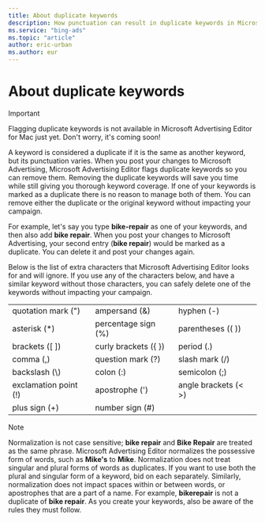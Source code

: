 ```yaml
---
title: About duplicate keywords
description: How punctuation can result in duplicate keywords in Microsoft Advertising Editor .
ms.service: "bing-ads"
ms.topic: "article"
author: eric-urban
ms.author: eur
---
```


# About duplicate keywords

> [!IMPORTANT]
> Flagging duplicate keywords is not available in Microsoft Advertising Editor for Mac just yet. Don't worry, it's coming soon!

A keyword is considered a duplicate if it is the same as another keyword, but its punctuation varies. When you post your changes to Microsoft Advertising, Microsoft Advertising Editor flags duplicate keywords so you can remove them. Removing the duplicate keywords will save you time while still giving you thorough keyword coverage. If one of your keywords is marked as a duplicate there is no reason to manage both of them. You can remove either the duplicate or the original keyword without impacting your campaign.

For example, let's say you type **bike-repair** as one of your keywords, and then also add **bike repair**. When you post your changes to Microsoft Advertising, your second entry (**bike repair**) would be marked as a duplicate. You can delete it and post your changes again.

Below is the list of extra characters that Microsoft Advertising Editor looks for and will ignore. If you use any of the characters below, and have a similar keyword without those characters, you can safely delete one of the keywords without impacting your campaign.

<table>
  <tr>
    <td>quotation mark (")</td>
    <td>ampersand (&amp;)</td>
    <td>hyphen (-)</td>
  </tr>
  <tr>
    <td>asterisk (*)</td>
    <td>percentage sign (%)</td>
    <td>parentheses (( ))</td>
  </tr>
  <tr>
    <td>brackets ([ ])</td>
    <td>curly brackets ({ })</td>
    <td>period (.)</td>
  </tr>
  <tr>
    <td>comma (,)</td>
    <td>question mark (?)</td>
    <td>slash mark (/)</td>
  </tr>
  <tr>
    <td>backslash (\)</td>
    <td>colon (:)</td>
    <td>semicolon (;)</td>
  </tr>
  <tr>
    <td>exclamation point (!)</td>
    <td>apostrophe (')</td>
    <td>angle brackets (&lt; &gt;)</td>
  </tr>
  <tr>
    <td>plus sign (+)</td>
    <td>number sign (#)</td>
    <td></td>
  </tr>
</table>

> [!NOTE]
> Normalization is not case sensitive; **bike repair** and **Bike Repair** are treated as the same phrase.
> Microsoft Advertising Editor normalizes the possessive form of words, such as **Mike's** to **Mike**.
> Normalization does not treat singular and plural forms of words as duplicates. If you want to use both the plural and singular form of a keyword, bid on each separately. Similarly, normalization does not impact spaces within or between words, or apostrophes that are a part of a name. For example, **bikerepair** is not a duplicate of **bike repair**.
> As you create your keywords, also be aware of the rules they must follow.


